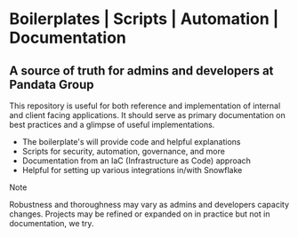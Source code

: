 # Boilerplates | Scripts | Automation | Documentation

## A source of truth for admins and developers at Pandata Group

This repository is useful for both reference and implementation of internal and client facing applications. It should serve as primary documentation on best practices and a glimpse of useful implementations.

* The boilerplate's will provide code and helpful explanations
* Scripts for security, automation, governance, and more
* Documentation from an IaC (Infrastructure as Code) approach
* Helpful for setting up various integrations in/with Snowflake

> [!NOTE]  
> Robustness and thoroughness may vary as admins and developers capacity changes. Projects may be refined or expanded on in practice but not in documentation, we try.